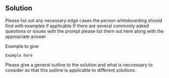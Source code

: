 ## Solution

Please list out any necessary edge cases the person whiteboarding should find with examples if applicable
If there are several commonly asked questions or issues with the prompt please list them out here along with the appropriate answer

Example to give
```
Example here

```
Please give a general outline to the solution and what is neccessary to consider so that this outline is applicable to different solutions
